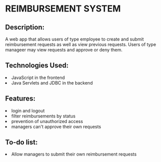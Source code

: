 <h1>REIMBURSEMENT SYSTEM</h1>

<h2>Description:</h2>
A web app that allows users of type employee to create and submit reimbursement requests as well as view previous requests. Users of type manageer may view requests and approve or deny them.

<h2>Technologies Used:</h2>

<li>JavaScript in the frontend</li>
<li>Java Servlets and JDBC in the backend</li>

<h2>Features:</h2>
<li>login and logout</li>
<li>filter reimbursements by status</li>
<li>prevention of unauthorized access</li>
<li>managers can't approve their own requests</li>


<h2>To-do list:</h2>
<li>Allow managers to submit their own reimbursement requests</li>
